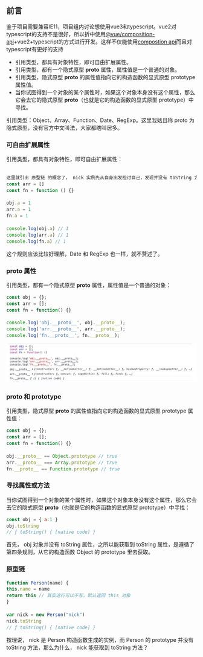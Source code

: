 
## 前言
鉴于项目需要兼容IE11，项目组内讨论想使用vue3和typescript。vue2对typescript的支持不是很好，所以折中使用[@vue/composition-api](https://github.com/vuejs/composition-api)+vue2+typescript的方式进行开发。这样不仅能使用[compostion api](https://v3.cn.vuejs.org/guide/composition-api-introduction.html#%E4%BB%80%E4%B9%88%E6%98%AF%E7%BB%84%E5%90%88%E5%BC%8F-api)而且对typescript有更好的支持

- 引用类型，都具有对象特性，即可自由扩展属性。
- 引用类型，都有一个隐式原型 __proto__ 属性，属性值是一个普通的对象。
- 引用类型，隐式原型 __proto__ 的属性值指向它的构造函数的显式原型 prototype 属性值。
- 当你试图得到一个对象的某个属性时，如果这个对象本身没有这个属性，那么它会去它的隐式原型 __proto__（也就是它的构造函数的显式原型 prototype）中寻找。

引用类型：Object、Array、Function、Date、RegExp。这里我姑且称 proto 为隐式原型，没有官方中文叫法，大家都瞎叫居多。

### 可自由扩展属性
引用类型，都具有对象特性，即可自由扩展属性：
```js

这里就引出 原型链 的概念了， nick 实例先从自身出发检讨自己，发现并没有 toString 方法。找不到，就往上走，找 Person 构造函数的 prototype 属性，还是没找到。构造函数的 prototype 也是一个对象嘛，那对象的构造函数是 Object ，所以就找到了 Object.prototype 下的 toString 方法。const obj = {}
const arr = []
const fn = function () {}

obj.a = 1
arr.a = 1
fn.a = 1

console.log(obj.a) // 1
console.log(arr.a) // 1
console.log(fn.a) // 1
```

这个规则应该比较好理解，Date 和 RegExp 也一样，就不赘述了。

###  __proto__ 属性
引用类型，都有一个隐式原型 __proto__ 属性，属性值是一个普通的对象：
```js
const obj = {};
const arr = [];
const fn = function() {}

console.log('obj.__proto__', obj.__proto__);
console.log('arr.__proto__', arr.__proto__);
console.log('fn.__proto__', fn.__proto__);
```

![prototype1](./images/prototype1.jpg) 

###  __proto__ 和 prototype
引用类型，隐式原型 __proto__ 的属性值指向它的构造函数的显式原型 prototype 属性值：
```js
const obj = {};
const arr = [];
const fn = function() {}

obj.__proto__ == Object.prototype // true
arr.__proto__ === Array.prototype // true
fn.__proto__ == Function.prototype // true
```

### 寻找属性或方法
当你试图得到一个对象的某个属性时，如果这个对象本身没有这个属性，那么它会去它的隐式原型 __proto__（也就是它的构造函数的显式原型 prototype）中寻找：
```js
const obj = { a:1 }
obj.toString
// ƒ toString() { [native code] }
```
首先， obj 对象并没有 toString 属性，之所以能获取到 toString 属性，是遵循了第四条规则，从它的构造函数 Object 的 prototype 里去获取。

### 原型链
```js
function Person(name) {
this.name = name
return this // 其实这行可以不写，默认返回 this 对象
}

var nick = new Person("nick")
nick.toString
// ƒ toString() { [native code] }
```
按理说， nick 是 Person 构造函数生成的实例，而 Person 的 prototype 并没有 toString 方法，那么为什么， nick 能获取到 toString 方法？

